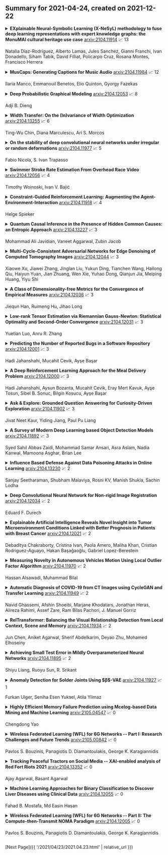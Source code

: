 ## Summary for 2021-04-24, created on 2021-12-22


<details><summary><b>EXplainable Neural-Symbolic Learning (X-NeSyL) methodology to fuse deep learning representations with expert knowledge graphs: the MonuMAI cultural heritage use case</b>
<a href="https://arxiv.org/abs/2104.11914">arxiv:2104.11914</a>
&#x1F4C8; 13 <br>
<p>Natalia Díaz-Rodríguez, Alberto Lamas, Jules Sanchez, Gianni Franchi, Ivan Donadello, Siham Tabik, David Filliat, Policarpo Cruz, Rosana Montes, Francisco Herrera</p></summary>
<p>

**Abstract:** The latest Deep Learning (DL) models for detection and classification have achieved an unprecedented performance over classical machine learning algorithms. However, DL models are black-box methods hard to debug, interpret, and certify. DL alone cannot provide explanations that can be validated by a non technical audience. In contrast, symbolic AI systems that convert concepts into rules or symbols -- such as knowledge graphs -- are easier to explain. However, they present lower generalisation and scaling capabilities. A very important challenge is to fuse DL representations with expert knowledge. One way to address this challenge, as well as the performance-explainability trade-off is by leveraging the best of both streams without obviating domain expert knowledge. We tackle such problem by considering the symbolic knowledge is expressed in form of a domain expert knowledge graph. We present the eXplainable Neural-symbolic learning (X-NeSyL) methodology, designed to learn both symbolic and deep representations, together with an explainability metric to assess the level of alignment of machine and human expert explanations. The ultimate objective is to fuse DL representations with expert domain knowledge during the learning process to serve as a sound basis for explainability. X-NeSyL methodology involves the concrete use of two notions of explanation at inference and training time respectively: 1) EXPLANet: Expert-aligned eXplainable Part-based cLAssifier NETwork Architecture, a compositional CNN that makes use of symbolic representations, and 2) SHAP-Backprop, an explainable AI-informed training procedure that guides the DL process to align with such symbolic representations in form of knowledge graphs. We showcase X-NeSyL methodology using MonuMAI dataset for monument facade image classification, and demonstrate that our approach improves explainability and performance.

</p>
</details>

<details><summary><b>MusCaps: Generating Captions for Music Audio</b>
<a href="https://arxiv.org/abs/2104.11984">arxiv:2104.11984</a>
&#x1F4C8; 12 <br>
<p>Ilaria Manco, Emmanouil Benetos, Elio Quinton, Gyorgy Fazekas</p></summary>
<p>

**Abstract:** Content-based music information retrieval has seen rapid progress with the adoption of deep learning. Current approaches to high-level music description typically make use of classification models, such as in auto-tagging or genre and mood classification. In this work, we propose to address music description via audio captioning, defined as the task of generating a natural language description of music audio content in a human-like manner. To this end, we present the first music audio captioning model, MusCaps, consisting of an encoder-decoder with temporal attention. Our method combines convolutional and recurrent neural network architectures to jointly process audio-text inputs through a multimodal encoder and leverages pre-training on audio data to obtain representations that effectively capture and summarise musical features in the input. Evaluation of the generated captions through automatic metrics shows that our method outperforms a baseline designed for non-music audio captioning. Through an ablation study, we unveil that this performance boost can be mainly attributed to pre-training of the audio encoder, while other design choices - modality fusion, decoding strategy and the use of attention - contribute only marginally. Our model represents a shift away from classification-based music description and combines tasks requiring both auditory and linguistic understanding to bridge the semantic gap in music information retrieval.

</p>
</details>

<details><summary><b>Deep Probabilistic Graphical Modeling</b>
<a href="https://arxiv.org/abs/2104.12053">arxiv:2104.12053</a>
&#x1F4C8; 8 <br>
<p>Adji B. Dieng</p></summary>
<p>

**Abstract:** Probabilistic graphical modeling (PGM) provides a framework for formulating an interpretable generative process of data and expressing uncertainty about unknowns, but it lacks flexibility. Deep learning (DL) is an alternative framework for learning from data that has achieved great empirical success in recent years. DL offers great flexibility, but it lacks the interpretability and calibration of PGM. This thesis develops deep probabilistic graphical modeling (DPGM.) DPGM consists in leveraging DL to make PGM more flexible. DPGM brings about new methods for learning from data that exhibit the advantages of both PGM and DL.
  We use DL within PGM to build flexible models endowed with an interpretable latent structure. One model class we develop extends exponential family PCA using neural networks to improve predictive performance while enforcing the interpretability of the latent factors. Another model class we introduce enables accounting for long-term dependencies when modeling sequential data, which is a challenge when using purely DL or PGM approaches. Finally, DPGM successfully solves several outstanding problems of probabilistic topic models, a widely used family of models in PGM.
  DPGM also brings about new algorithms for learning with complex data. We develop reweighted expectation maximization, an algorithm that unifies several existing maximum likelihood-based algorithms for learning models parameterized by neural networks. This unifying view is made possible using expectation maximization, a canonical inference algorithm in PGM. We also develop entropy-regularized adversarial learning, a learning paradigm that deviates from the traditional maximum likelihood approach used in PGM. From the DL perspective, entropy-regularized adversarial learning provides a solution to the long-standing mode collapse problem of generative adversarial networks, a widely used DL approach.

</p>
</details>

<details><summary><b>Width Transfer: On the (In)variance of Width Optimization</b>
<a href="https://arxiv.org/abs/2104.13255">arxiv:2104.13255</a>
&#x1F4C8; 6 <br>
<p>Ting-Wu Chin, Diana Marculescu, Ari S. Morcos</p></summary>
<p>

**Abstract:** Optimizing the channel counts for different layers of a CNN has shown great promise in improving the efficiency of CNNs at test-time. However, these methods often introduce large computational overhead (e.g., an additional 2x FLOPs of standard training). Minimizing this overhead could therefore significantly speed up training. In this work, we propose width transfer, a technique that harnesses the assumptions that the optimized widths (or channel counts) are regular across sizes and depths. We show that width transfer works well across various width optimization algorithms and networks. Specifically, we can achieve up to 320x reduction in width optimization overhead without compromising the top-1 accuracy on ImageNet, making the additional cost of width optimization negligible relative to initial training. Our findings not only suggest an efficient way to conduct width optimization but also highlight that the widths that lead to better accuracy are invariant to various aspects of network architectures and training data.

</p>
</details>

<details><summary><b>On the stability of deep convolutional neural networks under irregular or random deformations</b>
<a href="https://arxiv.org/abs/2104.11977">arxiv:2104.11977</a>
&#x1F4C8; 5 <br>
<p>Fabio Nicola, S. Ivan Trapasso</p></summary>
<p>

**Abstract:** The problem of robustness under location deformations for deep convolutional neural networks (DCNNs) is of great theoretical and practical interest. This issue has been studied in pioneering works, especially for scattering-type architectures, for deformation vector fields $τ(x)$ with some regularity - at least $C^1$. Here we address this issue for any field $τ\in L^\infty(\mathbb{R}^d;\mathbb{R}^d)$, without any additional regularity assumption, hence including the case of wild irregular deformations such as a noise on the pixel location of an image. We prove that for signals in multiresolution approximation spaces $U_s$ at scale $s$, whenever the network is Lipschitz continuous (regardless of its architecture), stability in $L^2$ holds in the regime $\|τ\|_{L^\infty}/s\ll 1$, essentially as a consequence of the uncertainty principle. When $\|τ\|_{L^\infty}/s\gg 1$ instability can occur even for well-structured DCNNs such as the wavelet scattering networks, and we provide a sharp upper bound for the asymptotic growth rate. The stability results are then extended to signals in the Besov space $B^{d/2}_{2,1}$ tailored to the given multiresolution approximation. We also consider the case of more general time-frequency deformations. Finally, we provide stochastic versions of the aforementioned results, namely we study the issue of stability in mean when $τ(x)$ is modeled as a random field (not bounded, in general) with with identically distributed variables $|τ(x)|$, $x\in\mathbb{R}^d$.

</p>
</details>

<details><summary><b>Swimmer Stroke Rate Estimation From Overhead Race Video</b>
<a href="https://arxiv.org/abs/2104.12056">arxiv:2104.12056</a>
&#x1F4C8; 4 <br>
<p>Timothy Woinoski, Ivan V. Bajić</p></summary>
<p>

**Abstract:** In this work, we propose a swimming analytics system for automatically determining swimmer stroke rates from overhead race video (ORV). General ORV is defined as any footage of swimmers in competition, taken for the purposes of viewing or analysis. Examples of this are footage from live streams, broadcasts, or specialized camera equipment, with or without camera motion. These are the most typical forms of swimming competition footage. We detail how to create a system that will automatically collect swimmer stroke rates in any competition, given the video of the competition of interest. With this information, better systems can be created and additions to our analytics system can be proposed to automatically extract other swimming metrics of interest.

</p>
</details>

<details><summary><b>Constraint-Guided Reinforcement Learning: Augmenting the Agent-Environment-Interaction</b>
<a href="https://arxiv.org/abs/2104.11918">arxiv:2104.11918</a>
&#x1F4C8; 4 <br>
<p>Helge Spieker</p></summary>
<p>

**Abstract:** Reinforcement Learning (RL) agents have great successes in solving tasks with large observation and action spaces from limited feedback. Still, training the agents is data-intensive and there are no guarantees that the learned behavior is safe and does not violate rules of the environment, which has limitations for the practical deployment in real-world scenarios. This paper discusses the engineering of reliable agents via the integration of deep RL with constraint-based augmentation models to guide the RL agent towards safe behavior. Within the constraints set, the RL agent is free to adapt and explore, such that its effectiveness to solve the given problem is not hindered. However, once the RL agent leaves the space defined by the constraints, the outside models can provide guidance to still work reliably. We discuss integration points for constraint guidance within the RL process and perform experiments on two case studies: a strictly constrained card game and a grid world environment with additional combinatorial subgoals. Our results show that constraint-guidance does both provide reliability improvements and safer behavior, as well as accelerated training.

</p>
</details>

<details><summary><b>Quantum Causal Inference in the Presence of Hidden Common Causes: an Entropic Approach</b>
<a href="https://arxiv.org/abs/2104.13227">arxiv:2104.13227</a>
&#x1F4C8; 3 <br>
<p>Mohammad Ali Javidian, Vaneet Aggarwal, Zubin Jacob</p></summary>
<p>

**Abstract:** Quantum causality is an emerging field of study which has the potential to greatly advance our understanding of quantum systems. One of the most important problems in quantum causality is linked to this prominent aphorism that states correlation does not mean causation. A direct generalization of the existing causal inference techniques to the quantum domain is not possible due to superposition and entanglement. We put forth a new theoretical framework for merging quantum information science and causal inference by exploiting entropic principles. For this purpose, we leverage the concept of conditional density matrices to develop a scalable algorithmic approach for inferring causality in the presence of latent confounders (common causes) in quantum systems. We apply our proposed framework to an experimentally relevant scenario of identifying message senders on quantum noisy links, where it is validated that the input before noise as a latent confounder is the cause of the noisy outputs. We also demonstrate that the proposed approach outperforms the results of classical causal inference even when the variables are classical by exploiting quantum dependence between variables through density matrices rather than joint probability distributions. Thus, the proposed approach unifies classical and quantum causal inference in a principled way. This successful inference on a synthetic quantum dataset can lay the foundations of identifying originators of malicious activity on future multi-node quantum networks.

</p>
</details>

<details><summary><b>Multi-Cycle-Consistent Adversarial Networks for Edge Denoising of Computed Tomography Images</b>
<a href="https://arxiv.org/abs/2104.12044">arxiv:2104.12044</a>
&#x1F4C8; 3 <br>
<p>Xiaowe Xu, Jiawei Zhang, Jinglan Liu, Yukun Ding, Tianchen Wang, Hailong Qiu, Haiyun Yuan, Jian Zhuang, Wen Xie, Yuhao Dong, Qianjun Jia, Meiping Huang, Yiyu Shi</p></summary>
<p>

**Abstract:** As one of the most commonly ordered imaging tests, computed tomography (CT) scan comes with inevitable radiation exposure that increases the cancer risk to patients. However, CT image quality is directly related to radiation dose, thus it is desirable to obtain high-quality CT images with as little dose as possible. CT image denoising tries to obtain high dose like high-quality CT images (domain X) from low dose low-quality CTimages (domain Y), which can be treated as an image-to-image translation task where the goal is to learn the transform between a source domain X (noisy images) and a target domain Y (clean images). In this paper, we propose a multi-cycle-consistent adversarial network (MCCAN) that builds intermediate domains and enforces both local and global cycle-consistency for edge denoising of CT images. The global cycle-consistency couples all generators together to model the whole denoising process, while the local cycle-consistency imposes effective supervision on the process between adjacent domains. Experiments show that both local and global cycle-consistency are important for the success of MCCAN, which outperformsCCADN in terms of denoising quality with slightly less computation resource consumption.

</p>
</details>

<details><summary><b>A Class of Dimensionality-free Metrics for the Convergence of Empirical Measures</b>
<a href="https://arxiv.org/abs/2104.12036">arxiv:2104.12036</a>
&#x1F4C8; 3 <br>
<p>Jiequn Han, Ruimeng Hu, Jihao Long</p></summary>
<p>

**Abstract:** This paper concerns the convergence of empirical measures in high dimensions. We propose a new class of metrics and show that under such metrics, the convergence is free of the curse of dimensionality (CoD). Such a feature is critical for high-dimensional analysis and stands in contrast to classical metrics ({\it e.g.}, the Wasserstein distance). The proposed metrics originate from the maximum mean discrepancy, which we generalize by proposing specific criteria for selecting test function spaces to guarantee the property of being free of CoD. Therefore, we call this class of metrics the generalized maximum mean discrepancy (GMMD). Examples of the selected test function spaces include the reproducing kernel Hilbert space, Barron space, and flow-induced function spaces. Three applications of the proposed metrics are presented: 1. The convergence of empirical measure in the case of random variables; 2. The convergence of $n$-particle system to the solution to McKean-Vlasov stochastic differential equation; 3. The construction of an $\varepsilon$-Nash equilibrium for a homogeneous $n$-player game by its mean-field limit. As a byproduct, we prove that, given a distribution close to the target distribution measured by GMMD and a certain representation of the target distribution, we can generate a distribution close to the target one in terms of the Wasserstein distance and relative entropy. Overall, we show that the proposed class of metrics is a powerful tool to analyze the convergence of empirical measures in high dimensions without CoD.

</p>
</details>

<details><summary><b>Low-rank Tensor Estimation via Riemannian Gauss-Newton: Statistical Optimality and Second-Order Convergence</b>
<a href="https://arxiv.org/abs/2104.12031">arxiv:2104.12031</a>
&#x1F4C8; 3 <br>
<p>Yuetian Luo, Anru R. Zhang</p></summary>
<p>

**Abstract:** In this paper, we consider the estimation of a low Tucker rank tensor from a number of noisy linear measurements. The general problem covers many specific examples arising from applications, including tensor regression, tensor completion, and tensor PCA/SVD. We propose a Riemannian Gauss-Newton (RGN) method with fast implementations for low Tucker rank tensor estimation. Different from the generic (super)linear convergence guarantee of RGN in the literature, we prove the first quadratic convergence guarantee of RGN for low-rank tensor estimation under some mild conditions. A deterministic estimation error lower bound, which matches the upper bound, is provided that demonstrates the statistical optimality of RGN. The merit of RGN is illustrated through two machine learning applications: tensor regression and tensor SVD. Finally, we provide the simulation results to corroborate our theoretical findings.

</p>
</details>

<details><summary><b>Predicting the Number of Reported Bugs in a Software Repository</b>
<a href="https://arxiv.org/abs/2104.12001">arxiv:2104.12001</a>
&#x1F4C8; 3 <br>
<p>Hadi Jahanshahi, Mucahit Cevik, Ayşe Başar</p></summary>
<p>

**Abstract:** The bug growth pattern prediction is a complicated, unrelieved task, which needs considerable attention. Advance knowledge of the likely number of bugs discovered in the software system helps software developers in designating sufficient resources at a convenient time. The developers may also use such information to take necessary actions to increase the quality of the system and in turn customer satisfaction. In this study, we examine eight different time series forecasting models, including Long Short Term Memory Neural Networks (LSTM), auto-regressive integrated moving average (ARIMA), and Random Forest Regressor. Further, we assess the impact of exogenous variables such as software release dates by incorporating those into the prediction models. We analyze the quality of long-term prediction for each model based on different performance metrics. The assessment is conducted on Mozilla, which is a large open-source software application. The dataset is originally mined from Bugzilla and contains the number of bugs for the project between Jan 2010 and Dec 2019. Our numerical analysis provides insights on evaluating the trends in a bug repository. We observe that LSTM is effective when considering long-run predictions whereas Random Forest Regressor enriched by exogenous variables performs better for predicting the number of bugs in the short term.

</p>
</details>

<details><summary><b>A Deep Reinforcement Learning Approach for the Meal Delivery Problem</b>
<a href="https://arxiv.org/abs/2104.12000">arxiv:2104.12000</a>
&#x1F4C8; 3 <br>
<p>Hadi Jahanshahi, Aysun Bozanta, Mucahit Cevik, Eray Mert Kavuk, Ayşe Tosun, Sibel B. Sonuc, Bilgin Kosucu, Ayşe Başar</p></summary>
<p>

**Abstract:** We consider a meal delivery service fulfilling dynamic customer requests given a set of couriers over the course of a day. A courier's duty is to pick-up an order from a restaurant and deliver it to a customer. We model this service as a Markov decision process and use deep reinforcement learning as the solution approach. We experiment with the resulting policies on synthetic and real-world datasets and compare those with the baseline policies. We also examine the courier utilization for different numbers of couriers. In our analysis, we specifically focus on the impact of the limited available resources in the meal delivery problem. Furthermore, we investigate the effect of intelligent order rejection and re-positioning of the couriers. Our numerical experiments show that, by incorporating the geographical locations of the restaurants, customers, and the depot, our model significantly improves the overall service quality as characterized by the expected total reward and the delivery times. Our results present valuable insights on both the courier assignment process and the optimal number of couriers for different order frequencies on a given day. The proposed model also shows a robust performance under a variety of scenarios for real-world implementation.

</p>
</details>

<details><summary><b>Ask & Explore: Grounded Question Answering for Curiosity-Driven Exploration</b>
<a href="https://arxiv.org/abs/2104.11902">arxiv:2104.11902</a>
&#x1F4C8; 3 <br>
<p>Jivat Neet Kaur, Yiding Jiang, Paul Pu Liang</p></summary>
<p>

**Abstract:** In many real-world scenarios where extrinsic rewards to the agent are extremely sparse, curiosity has emerged as a useful concept providing intrinsic rewards that enable the agent to explore its environment and acquire information to achieve its goals. Despite their strong performance on many sparse-reward tasks, existing curiosity approaches rely on an overly holistic view of state transitions, and do not allow for a structured understanding of specific aspects of the environment. In this paper, we formulate curiosity based on grounded question answering by encouraging the agent to ask questions about the environment and be curious when the answers to these questions change. We show that natural language questions encourage the agent to uncover specific knowledge about their environment such as the physical properties of objects as well as their spatial relationships with other objects, which serve as valuable curiosity rewards to solve sparse-reward tasks more efficiently.

</p>
</details>

<details><summary><b>A Survey of Modern Deep Learning based Object Detection Models</b>
<a href="https://arxiv.org/abs/2104.11892">arxiv:2104.11892</a>
&#x1F4C8; 3 <br>
<p>Syed Sahil Abbas Zaidi, Mohammad Samar Ansari, Asra Aslam, Nadia Kanwal, Mamoona Asghar, Brian Lee</p></summary>
<p>

**Abstract:** Object Detection is the task of classification and localization of objects in an image or video. It has gained prominence in recent years due to its widespread applications. This article surveys recent developments in deep learning based object detectors. Concise overview of benchmark datasets and evaluation metrics used in detection is also provided along with some of the prominent backbone architectures used in recognition tasks. It also covers contemporary lightweight classification models used on edge devices. Lastly, we compare the performances of these architectures on multiple metrics.

</p>
</details>

<details><summary><b>Influence Based Defense Against Data Poisoning Attacks in Online Learning</b>
<a href="https://arxiv.org/abs/2104.13230">arxiv:2104.13230</a>
&#x1F4C8; 2 <br>
<p>Sanjay Seetharaman, Shubham Malaviya, Rosni KV, Manish Shukla, Sachin Lodha</p></summary>
<p>

**Abstract:** Data poisoning is a type of adversarial attack on training data where an attacker manipulates a fraction of data to degrade the performance of machine learning model. Therefore, applications that rely on external data-sources for training data are at a significantly higher risk. There are several known defensive mechanisms that can help in mitigating the threat from such attacks. For example, data sanitization is a popular defensive mechanism wherein the learner rejects those data points that are sufficiently far from the set of training instances. Prior work on data poisoning defense primarily focused on offline setting, wherein all the data is assumed to be available for analysis. Defensive measures for online learning, where data points arrive sequentially, have not garnered similar interest.
  In this work, we propose a defense mechanism to minimize the degradation caused by the poisoned training data on a learner's model in an online setup. Our proposed method utilizes an influence function which is a classic technique in robust statistics. Further, we supplement it with the existing data sanitization methods for filtering out some of the poisoned data points. We study the effectiveness of our defense mechanism on multiple datasets and across multiple attack strategies against an online learner.

</p>
</details>

<details><summary><b>Deep Convolutional Neural Network for Non-rigid Image Registration</b>
<a href="https://arxiv.org/abs/2104.12034">arxiv:2104.12034</a>
&#x1F4C8; 2 <br>
<p>Eduard F. Durech</p></summary>
<p>

**Abstract:** Images taken at different times or positions undergo transformations such as rotation, scaling, skewing, and more. The process of aligning different images which have undergone transformations can be done via registration. Registration is desirable when analyzing time-series data for tracking, averaging, or differential diagnoses of diseases. Efficient registration methods exist for rigid (including linear or affine) transformations; however, for non-rigid (also known as non-affine) transformations, current methods are computationally expensive and time-consuming. In this report, I will explore the ability of a deep neural network (DNN) and, more specifically, a deep convolutional neural network (CNN) to efficiently perform non-rigid image registration. The experimental results show that a CNN can be used for efficient non-rigid image registration and in significantly less computational time than a conventional Diffeomorphic Demons or Pyramiding approach.

</p>
</details>

<details><summary><b>Explainable Artificial Intelligence Reveals Novel Insight into Tumor Microenvironment Conditions Linked with Better Prognosis in Patients with Breast Cancer</b>
<a href="https://arxiv.org/abs/2104.12021">arxiv:2104.12021</a>
&#x1F4C8; 2 <br>
<p>Debaditya Chakraborty, Cristina Ivan, Paola Amero, Maliha Khan, Cristian Rodriguez-Aguayo, Hakan Başağaoğlu, Gabriel Lopez-Berestein</p></summary>
<p>

**Abstract:** We investigated the data-driven relationship between features in the tumor microenvironment (TME) and the overall and 5-year survival in triple-negative breast cancer (TNBC) and non-TNBC (NTNBC) patients by using Explainable Artificial Intelligence (XAI) models. We used clinical information from patients with invasive breast carcinoma from The Cancer Genome Atlas and from two studies from the cbioPortal, the PanCanAtlas project and the GDAC Firehose study. In this study, we used a normalized RNA sequencing data-driven cohort from 1,015 breast cancer patients, alive or deceased, from the UCSC Xena data set and performed integrated deconvolution with the EPIC method to estimate the percentage of seven different immune and stromal cells from RNA sequencing data. Novel insights derived from our XAI model showed that CD4+ T cells and B cells are more critical than other TME features for enhanced prognosis for both TNBC and NTNBC patients. Our XAI model revealed the critical inflection points (i.e., threshold fractions) of CD4+ T cells and B cells above or below which 5-year survival rates improve. Subsequently, we ascertained the conditional probabilities of $\geq$ 5-year survival in both TNBC and NTNBC patients under specific conditions inferred from the inflection points. In particular, the XAI models revealed that a B-cell fraction exceeding 0.018 in the TME could ensure 100% 5-year survival for NTNBC patients. The findings from this research could lead to more accurate clinical predictions and enhanced immunotherapies and to the design of innovative strategies to reprogram the TME of breast cancer patients.

</p>
</details>

<details><summary><b>Measuring Novelty in Autonomous Vehicles Motion Using Local Outlier Factor Algorithm</b>
<a href="https://arxiv.org/abs/2104.11970">arxiv:2104.11970</a>
&#x1F4C8; 2 <br>
<p>Hassan Alsawadi, Muhammad Bilal</p></summary>
<p>

**Abstract:** Under unexpected conditions or scenarios, autonomous vehicles (AV) are more likely to follow abnormal unplanned actions, due to the limited set of rules or amount of experience they possess at that time. Enabling AV to measure the degree at which their movements are novel in real-time may help to decrease any possible negative consequences. We propose a method based on the Local Outlier Factor (LOF) algorithm to quantify this novelty measure. We extracted features from the inertial measurement unit (IMU) sensor's readings, which captures the vehicle's motion. We followed a novelty detection approach in which the model is fitted only using the normal data. Using datasets obtained from real-world vehicle missions, we demonstrate that the suggested metric can quantify to some extent the degree of novelty. Finally, a performance evaluation of the model confirms that our novelty metric can be practical.

</p>
</details>

<details><summary><b>Automatic Diagnosis of COVID-19 from CT Images using CycleGAN and Transfer Learning</b>
<a href="https://arxiv.org/abs/2104.11949">arxiv:2104.11949</a>
&#x1F4C8; 2 <br>
<p>Navid Ghassemi, Afshin Shoeibi, Marjane Khodatars, Jonathan Heras, Alireza Rahimi, Assef Zare, Ram Bilas Pachori, J. Manuel Gorriz</p></summary>
<p>

**Abstract:** The outbreak of the corona virus disease (COVID-19) has changed the lives of most people on Earth. Given the high prevalence of this disease, its correct diagnosis in order to quarantine patients is of the utmost importance in steps of fighting this pandemic. Among the various modalities used for diagnosis, medical imaging, especially computed tomography (CT) imaging, has been the focus of many previous studies due to its accuracy and availability. In addition, automation of diagnostic methods can be of great help to physicians. In this paper, a method based on pre-trained deep neural networks is presented, which, by taking advantage of a cyclic generative adversarial net (CycleGAN) model for data augmentation, has reached state-of-the-art performance for the task at hand, i.e., 99.60% accuracy. Also, in order to evaluate the method, a dataset containing 3163 images from 189 patients has been collected and labeled by physicians. Unlike prior datasets, normal data have been collected from people suspected of having COVID-19 disease and not from data from other diseases, and this database is made available publicly.

</p>
</details>

<details><summary><b>RelTransformer: Balancing the Visual Relationship Detection from Local Context, Scene and Memory</b>
<a href="https://arxiv.org/abs/2104.11934">arxiv:2104.11934</a>
&#x1F4C8; 2 <br>
<p>Jun Chen, Aniket Agarwal, Sherif Abdelkarim, Deyao Zhu, Mohamed Elhoseiny</p></summary>
<p>

**Abstract:** Visual relationship recognition (VRR) is a fundamental scene understanding task. The structure that VRR provides is essential to improve the AI interpretability in downstream tasks such as image captioning and visual question answering. Several recent studies showed that the long-tail problem in VRR is even more critical than that in object recognition due to the compositional complexity and structure. To overcome this limitation, we propose a novel transformer-based framework, dubbed as RelTransformer, which performs relationship prediction using rich semantic features from multiple image levels. We assume that more abundantcon textual features can generate more accurate and discriminative relationships, which can be useful when sufficient training data are lacking. The key feature of our model is its ability to aggregate three different-level features (local context, scene, and dataset-level) to compositionally predict the visual relationship. We evaluate our model on the visual genome and two "long-tail" VRR datasets, GQA-LT and VG8k-LT. Extensive experiments demonstrate that our RelTransformer could improve over the state-of-the-art baselines on all the datasets. In addition, our model significantly improves the accuracy of GQA-LT by 27.4% upon the best baselines on tail-relationship prediction. Our code is available in https://github.com/Vision-CAIR/RelTransformer.

</p>
</details>

<details><summary><b>Achieving Small Test Error in Mildly Overparameterized Neural Networks</b>
<a href="https://arxiv.org/abs/2104.11895">arxiv:2104.11895</a>
&#x1F4C8; 2 <br>
<p>Shiyu Liang, Ruoyu Sun, R. Srikant</p></summary>
<p>

**Abstract:** Recent theoretical works on over-parameterized neural nets have focused on two aspects: optimization and generalization. Many existing works that study optimization and generalization together are based on neural tangent kernel and require a very large width. In this work, we are interested in the following question: for a binary classification problem with two-layer mildly over-parameterized ReLU network, can we find a point with small test error in polynomial time? We first show that the landscape of loss functions with explicit regularization has the following property: all local minima and certain other points which are only stationary in certain directions achieve small test error. We then prove that for convolutional neural nets, there is an algorithm which finds one of these points in polynomial time (in the input dimension and the number of data points). In addition, we prove that for a fully connected neural net, with an additional assumption on the data distribution, there is a polynomial time algorithm.

</p>
</details>

<details><summary><b>Anomaly Detection for Solder Joints Using $β$-VAE</b>
<a href="https://arxiv.org/abs/2104.11927">arxiv:2104.11927</a>
&#x1F4C8; 1 <br>
<p>Furkan Ulger, Seniha Esen Yuksel, Atila Yilmaz</p></summary>
<p>

**Abstract:** In the assembly process of printed circuit boards (PCB), most of the errors are caused by solder joints in Surface Mount Devices (SMD). In the literature, traditional feature extraction based methods require designing hand-crafted features and rely on the tiered RGB illumination to detect solder joint errors, whereas the supervised Convolutional Neural Network (CNN) based approaches require a lot of labelled abnormal samples (defective solder joints) to achieve high accuracy. To solve the optical inspection problem in unrestricted environments with no special lighting and without the existence of error-free reference boards, we propose a new beta-Variational Autoencoders (beta-VAE) architecture for anomaly detection that can work on both IC and non-IC components. We show that the proposed model learns disentangled representation of data, leading to more independent features and improved latent space representations. We compare the activation and gradient-based representations that are used to characterize anomalies; and observe the effect of different beta parameters on accuracy and on untwining the feature representations in beta-VAE. Finally, we show that anomalies on solder joints can be detected with high accuracy via a model trained on directly normal samples without designated hardware or feature engineering.

</p>
</details>

<details><summary><b>Highly Efficient Memory Failure Prediction using Mcelog-based Data Mining and Machine Learning</b>
<a href="https://arxiv.org/abs/2105.04547">arxiv:2105.04547</a>
&#x1F4C8; 0 <br>
<p>Chengdong Yao</p></summary>
<p>

**Abstract:** In the data center, unexpected downtime caused by memory failures can lead to a decline in the stability of the server and even the entire information technology infrastructure, which harms the business. Therefore, whether the memory failure can be accurately predicted in advance has become one of the most important issues to be studied in the data center. However, for the memory failure prediction in the production system, it is necessary to solve technical problems such as huge data noise and extreme imbalance between positive and negative samples, and at the same time ensure the long-term stability of the algorithm. This paper compares and summarizes some commonly used skills and the improvement they can bring. The single model we proposed won the top 14th in the 2nd Alibaba Cloud AIOps Competition belonging to the 25th PAKDD conference. It takes only 30 minutes to pass the online test, while most of the other contestants' solution need more than 3 hours. Codes has been open source to https://www.github.com/ycd2016/acaioc2.

</p>
</details>

<details><summary><b>Wireless Federated Learning (WFL) for 6G Networks -- Part I: Research Challenges and Future Trends</b>
<a href="https://arxiv.org/abs/2105.00842">arxiv:2105.00842</a>
&#x1F4C8; 0 <br>
<p>Pavlos S. Bouzinis, Panagiotis D. Diamantoulakis, George K. Karagiannidis</p></summary>
<p>

**Abstract:** Conventional machine learning techniques are conducted in a centralized manner. Recently, the massive volume of generated wireless data, the privacy concerns and the increasing computing capabilities of wireless end-devices have led to the emergence of a promising decentralized solution, termed as Wireless Federated Learning (WFL). In this first of the two parts paper, we present the application of WFL in the sixth generation of wireless networks (6G), which is envisioned to be an integrated communication and computing platform. After analyzing the key concepts of WFL, we discuss the core challenges of WFL imposed by the wireless (or mobile communication) environment. Finally, we shed light to the future directions of WFL, aiming to compose a constructive integration of FL into the future wireless networks.

</p>
</details>

<details><summary><b>Tracking Peaceful Tractors on Social Media -- XAI-enabled analysis of Red Fort Riots 2021</b>
<a href="https://arxiv.org/abs/2104.13352">arxiv:2104.13352</a>
&#x1F4C8; 0 <br>
<p>Ajay Agarwal, Basant Agarwal</p></summary>
<p>

**Abstract:** On 26 January 2021, India witnessed a national embarrassment from the demographic least expected from - farmers. People across the nation watched in horror as a pseudo-patriotic mob of farmers stormed capital Delhi and vandalized the national pride- Red Fort. Investigations that followed the event revealed the existence of a social media trail that led to the likes of such an event. Consequently, it became essential and necessary to archive this trail for social media analysis - not only to understand the bread-crumbs that are dispersed across the trail but also to visualize the role played by misinformation and fake news in this event. In this paper, we propose the tractor2twitter dataset which contains around 0.05 million tweets that were posted before, during, and after this event. Also, we benchmark our dataset with an Explainable AI ML model for classification of each tweet into either of the three categories - disinformation, misinformation, and opinion.

</p>
</details>

<details><summary><b>Machine Learning Approaches for Binary Classification to Discover Liver Diseases using Clinical Data</b>
<a href="https://arxiv.org/abs/2104.12055">arxiv:2104.12055</a>
&#x1F4C8; 0 <br>
<p>Fahad B. Mostafa, Md Easin Hasan</p></summary>
<p>

**Abstract:** For a medical diagnosis, health professionals use different kinds of pathological ways to make a decision for medical reports in terms of patients medical condition. In the modern era, because of the advantage of computers and technologies, one can collect data and visualize many hidden outcomes from them. Statistical machine learning algorithms based on specific problems can assist one to make decisions. Machine learning data driven algorithms can be used to validate existing methods and help researchers to suggest potential new decisions. In this paper, multiple imputation by chained equations was applied to deal with missing data, and Principal Component Analysis to reduce the dimensionality. To reveal significant findings, data visualizations were implemented. We presented and compared many binary classifier machine learning algorithms (Artificial Neural Network, Random Forest, Support Vector Machine) which were used to classify blood donors and non-blood donors with hepatitis, fibrosis and cirrhosis diseases. From the data published in UCI-MLR [1], all mentioned techniques were applied to find one better method to classify blood donors and non-blood donors (hepatitis, fibrosis, and cirrhosis) that can help health professionals in a laboratory to make better decisions. Our proposed ML-method showed better accuracy score (e.g. 98.23% for SVM). Thus, it improved the quality of classification.

</p>
</details>

<details><summary><b>Wireless Federated Learning (WFL) for 6G Networks -- Part II: The Compute-then-Transmit NOMA Paradigm</b>
<a href="https://arxiv.org/abs/2104.12005">arxiv:2104.12005</a>
&#x1F4C8; 0 <br>
<p>Pavlos S. Bouzinis, Panagiotis D. Diamantoulakis, George K. Karagiannidis</p></summary>
<p>

**Abstract:** As it has been discussed in the first part of this work, the utilization of advanced multiple access protocols and the joint optimization of the communication and computing resources can facilitate the reduction of delay for wireless federated learning (WFL), which is of paramount importance for the efficient integration of WFL in the sixth generation of wireless networks (6G). To this end, in this second part we introduce and optimize a novel communication protocol for WFL networks, that is based on non-orthogonal multiple access (NOMA). More specifically, the Compute-then-Transmit NOMA (CT-NOMA) protocol is introduced, where users terminate concurrently the local model training and then simultaneously transmit the trained parameters to the central server. Moreover, two different detection schemes for the mitigation of inter-user interference in NOMA are considered and evaluated, which correspond to fixed and variable decoding order during the successive interference cancellation process. Furthermore, the computation and communication resources are jointly optimized for both considered schemes, with the aim to minimize the total delay during a WFL communication round. Finally, the simulation results verify the effectiveness of CT-NOMA in terms of delay reduction, compared to the considered benchmark that is based on time-division multiple access.

</p>
</details>


[Next Page]({{ '/2021/04/23/2021.04.23.html' | relative_url }})
